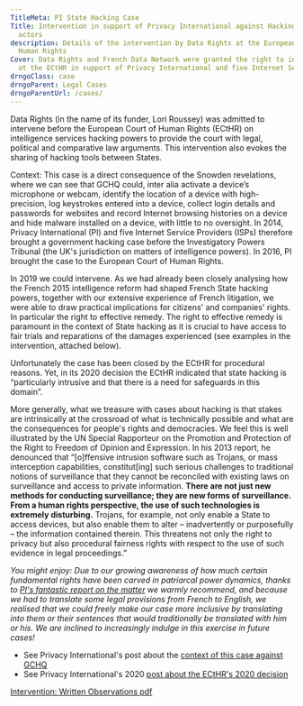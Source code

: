 ```yaml
---
TitleMeta: PI State Hacking Case
Title: Intervention in support of Privacy International against Hacking by State
  actors
description: Details of the intervention by Data Rights at the European Court of
  Human Rights
Cover: Data Rights and French Data Network were granted the right to intervene
  at the ECtHR in support of Privacy International and five Internet Service Providers (ISPs).
drngoClass: case
drngoParent: Legal Cases
drngoParentUrl: /cases/
---
```

Data Rights (in the name of its funder, Lori Roussey) was admitted to intervene before the European Court of Human Rights (ECtHR) on intelligence services hacking powers to provide the court with legal, political and comparative law arguments. This intervention also evokes the sharing of hacking tools between States.

Context: This case is a direct consequence of the Snowden revelations, where we can see that GCHQ could, inter alia activate a device’s microphone or webcam, identify the location of a device with high-precision, log keystrokes entered into a device, collect login details and passwords for websites and record Internet browsing histories on a device and hide malware installed on a device, with little to no oversight. In 2014, Privacy International (PI) and five Internet Service Providers (ISPs) therefore brought a government hacking case before the Investigatory Powers Tribunal (the UK's jurisdiction on matters of intelligence powers). In 2016, PI brought the case to the European Court of Human Rights. 

In 2019 we could intervene. As we had already been closely analysing how the French 2015 intelligence reform had shaped French State hacking powers, together with our extensive experience of French litigation, we were able to draw practical implications for citizens' and companies' rights. In particular the right to effective remedy. The right to effective remedy is paramount in the context of State hacking as it is crucial to have access to fair trials and reparations of the damages experienced (see examples in the intervention, attached below).

Unfortunately the case has been closed by the ECtHR for procedural reasons. Yet, in its  2020 decision the ECtHR indicated that state hacking is “particularly intrusive and that there is a need for safeguards in this domain”. 

More generally, what we treasure with cases about hacking is that stakes are intrinsically at the crossroad of what is technically possible and what are the consequences for people's rights and democracies. We feel this is well illustrated by the UN Special Rapporteur on the Promotion and Protection of the Right to Freedom of Opinion and Expression. In his 2013 report, he denounced that “[o]ffensive intrusion software such as Trojans, or mass interception capabilities, constitut[ing] such serious challenges to traditional notions of surveillance that they cannot be reconciled with existing laws on surveillance and access to private information. **There are not just new methods for conducting surveillance; they are new forms of surveillance. From a human rights perspective, the use of such technologies is extremely disturbing.** Trojans, for example, not only enable a State to access devices, but also enable them to alter – inadvertently or purposefully – the information contained therein. This threatens not only the right to privacy but also procedural fairness rights with respect to the use of such evidence in legal proceedings.”

_You might enjoy: Due to our growing awareness of how much certain fundamental rights have been carved in patriarcal power dynamics, thanks to [PI's fantastic report on the matter](https://www.privacyinternational.org/report/2457/report-oppression-liberation-reclaiming-right-privacy) we warmly recommend, and because we had to translate some legal provisions from French to English, we realised that we could freely make our case more inclusive by translating into them or their sentences that would traditionally be translated with him or his. We are inclined to increasingly indulge in this exercise in future cases!_


- See Privacy International's post about the [context of this case against GCHQ](https://www.privacyinternational.org/taxonomy/term/395)
- See Privacy International's 2020 [post about the ECtHR's 2020 decision](https://privacyinternational.org/press-release/4155/pis-statement-ecthr-decision-privacy-international-v-uk)

<a class="attachment document" href="https://data.datarights.ngo/s/wmzTcq9aG2mGww4/download">
<p class="filename">Intervention: Written Observations
<span class="filetype pdf">pdf</span></p>
</a>
